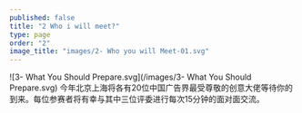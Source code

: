 ```yaml
---
published: false
title: "2 Who i will meet?"
type: page
order: "2"
image_title: "images/2- Who you will Meet-01.svg"
---
```


![3- What You Should Prepare.svg](/images/3- What You Should Prepare.svg)
今年北京上海将各有20位中国广告界最受尊敬的创意大佬等待你的到来。每位参赛者将有幸与其中三位评委进行每次15分钟的面对面交流。